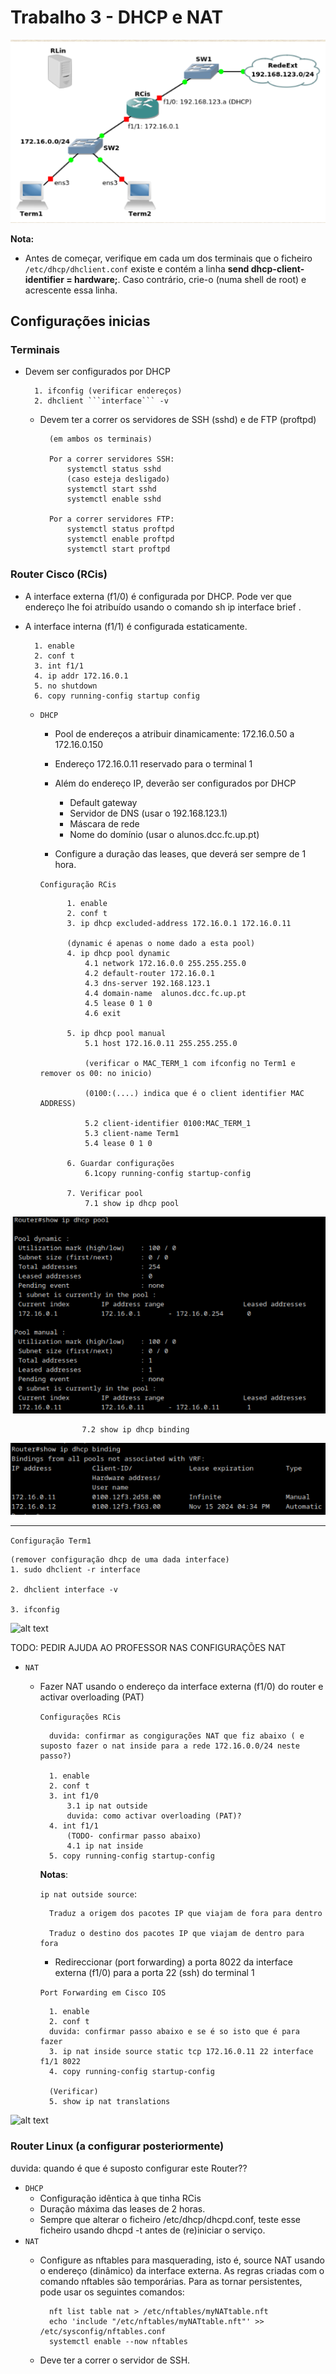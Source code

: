 # Trabalho 3 - DHCP e NAT 

![alt text](image.png)


**Nota:**

+ Antes de começar, verifique em cada um dos terminais que o ficheiro ```/etc/dhcp/dhclient.conf``` existe e contém a linha  **send dhcp-client-identifier = hardware;**.  Caso contrário, crie-o (numa shell de root) e acrescente essa linha.

## Configurações inicias

### Terminais 

+ Devem ser configurados por DHCP
        
        1. ifconfig (verificar endereços)
        2. dhclient ```interface``` -v

    + Devem ter a correr os servidores de SSH (sshd) e de FTP (proftpd)
        
            (em ambos os terminais)
            
            Por a correr servidores SSH:
                systemctl status sshd
                (caso esteja desligado)
                systemctl start sshd
                systemctl enable sshd 

            Por a correr servidores FTP:
                systemctl status proftpd
                systemctl enable proftpd
                systemctl start proftpd



### Router Cisco (RCis)

+ A interface externa (f1/0) é configurada por DHCP. Pode ver que endereço lhe foi atribuído usando o comando  sh ip interface brief .


+ A interface interna (f1/1) é configurada estaticamente.

        1. enable 
        2. conf t 
        3. int f1/1 
        4. ip addr 172.16.0.1
        5. no shutdown
        6. copy running-config startup config

    + ```DHCP```

        + Pool de endereços a atribuir dinamicamente: 172.16.0.50 a 172.16.0.150


        + Endereço 172.16.0.11 reservado para o terminal 1

        + Além do endereço IP, deverão ser configurados por DHCP
            + Default gateway
            + Servidor de DNS (usar o 192.168.123.1)
            + Máscara de rede
            + Nome do domínio (usar o alunos.dcc.fc.up.pt)
        
        + Configure a duração das leases, que deverá ser sempre de 1 hora.

        ```Configuração RCis```  
        
                1. enable 
                2. conf t 
                3. ip dhcp excluded-address 172.16.0.1 172.16.0.11
                
                (dynamic é apenas o nome dado a esta pool)
                4. ip dhcp pool dynamic 
                    4.1 network 172.16.0.0 255.255.255.0
                    4.2 default-router 172.16.0.1
                    4.3 dns-server 192.168.123.1
                    4.4 domain-name  alunos.dcc.fc.up.pt
                    4.5 lease 0 1 0
                    4.6 exit
                
                5. ip dhcp pool manual
                    5.1 host 172.16.0.11 255.255.255.0

                    (verificar o MAC_TERM_1 com ifconfig no Term1 e remover os 00: no inicio)

                    (0100:(....) indica que é o client identifier MAC ADDRESS)

                    5.2 client-identifier 0100:MAC_TERM_1 
                    5.3 client-name Term1
                    5.4 lease 0 1 0

                6. Guardar configurações
                    6.1copy running-config startup-config

                7. Verificar pool
                    7.1 show ip dhcp pool

![alt text](image-1.png)

                    7.2 show ip dhcp binding

![alt text](image-2.png)
****

```Configuração Term1```
            
    (remover configuração dhcp de uma dada interface)
    1. sudo dhclient -r interface

    2. dhclient interface -v 

    3. ifconfig 

![alt text](image-3.png)



TODO: PEDIR AJUDA AO PROFESSOR NAS CONFIGURAÇÕES NAT 

+ ```NAT```
    + Fazer NAT usando o endereço da interface externa (f1/0) do router e activar overloading (PAT)

        ```Configurações RCis```

            duvida: confirmar as congigurações NAT que fiz abaixo ( e suposto fazer o nat inside para a rede 172.16.0.0/24 neste passo?)

            1. enable
            2. conf t
            3. int f1/0 
                3.1 ip nat outside
                duvida: como activar overloading (PAT)?
            4. int f1/1 
                (TODO- confirmar passo abaixo)
                4.1 ip nat inside 
            5. copy running-config startup-config

        **Notas**:
        
        ```ip nat outside source```:

            Traduz a origem dos pacotes IP que viajam de fora para dentro
            
            Traduz o destino dos pacotes IP que viajam de dentro para fora


        + Redireccionar (port forwarding) a porta 8022 da interface externa (f1/0) para a porta 22 (ssh) do terminal 1
        
        ```Port Forwarding em Cisco IOS```
            
            1. enable
            2. conf t 
            duvida: confirmar passo abaixo e se é so isto que é para fazer 
            3. ip nat inside source static tcp 172.16.0.11 22 interface f1/1 8022
            4. copy running-config startup-config

            (Verificar)
            5. show ip nat translations
![alt text](image-4.png)

### Router Linux (a configurar posteriormente)

duvida: quando é que é suposto configurar este Router??

+ ```DHCP```
    + Configuração idêntica à que tinha RCis
    + Duração máxima das leases de 2 horas.
    + Sempre que alterar o ficheiro /etc/dhcp/dhcpd.conf, teste esse ficheiro usando  dhcpd -t  antes de (re)iniciar o serviço.
+ ```NAT```
    + Configure as nftables para masquerading, isto é, source NAT usando o endereço (dinâmico) da interface externa. As regras criadas com o comando nftables são temporárias. Para as tornar persistentes, pode usar os seguintes comandos:

            nft list table nat > /etc/nftables/myNATtable.nft 
            echo 'include "/etc/nftables/myNATtable.nft"' >> /etc/sysconfig/nftables.conf 
            systemctl enable --now nftables 
            
    + Deve ter a correr o servidor de SSH.
